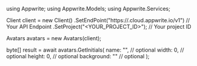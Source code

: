 using Appwrite;
using Appwrite.Models;
using Appwrite.Services;

Client client = new Client()
    .SetEndPoint("https://<REGION>.cloud.appwrite.io/v1") // Your API Endpoint
    .SetProject("<YOUR_PROJECT_ID>"); // Your project ID

Avatars avatars = new Avatars(client);

byte[] result = await avatars.GetInitials(
    name: "<NAME>", // optional
    width: 0, // optional
    height: 0, // optional
    background: "" // optional
);